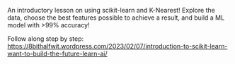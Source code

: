 An introductory lesson on using scikit-learn and K-Nearest! Explore the data, choose the best features possible to achieve a result, and build a ML model with >99% accuracy!

Follow along step by step: https://8bithalfwit.wordpress.com/2023/02/07/introduction-to-scikit-learn-want-to-build-the-future-learn-ai/
